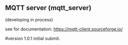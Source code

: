 ## MQTT server (mqtt_server) 
(developing in process)

see for documentation: https://mqtt-client.sourceforge.io/

#version 1.0.1
   initial submit.

